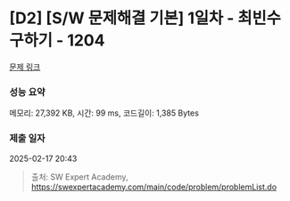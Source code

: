 # [D2] [S/W 문제해결 기본] 1일차 - 최빈수 구하기 - 1204 

[문제 링크](https://swexpertacademy.com/main/code/problem/problemDetail.do?contestProbId=AV13zo1KAAACFAYh) 

### 성능 요약

메모리: 27,392 KB, 시간: 99 ms, 코드길이: 1,385 Bytes

### 제출 일자

2025-02-17 20:43



> 출처: SW Expert Academy, https://swexpertacademy.com/main/code/problem/problemList.do